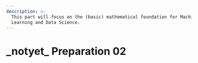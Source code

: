 ```yaml
---
description: >-
  This part will focus on the (basic) mathematical foundation for Machine
  Learning and Data Science.
---
```


# \_notyet\_ Preparation 02

